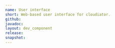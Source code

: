 ```yaml
---
name: User interface
short: Web-based user interface for cloudiator.
github:
javadoc: 
layout: dev_component
release: 
snapshot:
---
```

